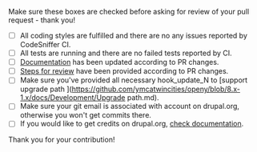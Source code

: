 Make sure these boxes are checked before asking for review of your pull request - thank you!

- [ ] All coding styles are fulfilled and there are no any issues reported by CodeSniffer CI.
- [ ] All tests are running and there are no failed tests reported by CI.
- [ ] [Documentation](https://github.com/ymcatwincities/openy/tree/8.x-1.x/docs) has been updated according to PR changes.
- [ ] [Steps for review](https://github.com/ymcatwincities/openy/pull/94#issue-204580200) have been provided according to PR changes.
- [ ] Make sure you've provided all necessary hook\_update\_N to [support upgrade path ](https://github.com/ymcatwincities/openy/blob/8.x-1.x/docs/Development/Upgrade path.md).
- [ ] Make sure your git email is associated with account on drupal.org, otherwise you won't get commits there.
- [ ] If you would like to get credits on drupal.org, [check documentation](https://github.com/ymcatwincities/openy/blob/8.x-1.x/docs/Development/Contributing.md#drupalorg-credits).

Thank you for your contribution!

